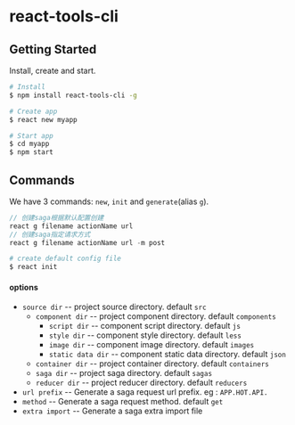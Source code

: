 # react-tools-cli

## Getting Started

Install, create and start.

```bash
# Install
$ npm install react-tools-cli -g

# Create app
$ react new myapp

# Start app
$ cd myapp
$ npm start
```

## Commands

We have 3 commands: `new`, `init` and `generate`(alias `g`).

``` javascript
// 创建saga根据默认配置创建
react g filename actionName url
// 创建saga指定请求方式
react g filename actionName url -m post
```

``` bash
# create default config file
$ react init
```

#### options

* `source dir` -- project source directory. default `src`
  * `component dir` -- project component directory. default `components`
    * `script dir` -- component script directory. default `js`
    * `style dir` -- component style directory. default `less`
    * `image dir` -- component image directory. default `images`
    * `static data dir` -- component static data directory. default `json`
  * `container dir` -- project container directory. default `containers`
  * `saga dir` -- project saga directory. default `sagas`
  * `reducer dir` -- project reducer directory. default `reducers`
* `url prefix` -- Generate a saga request url prefix. eg : `APP.HOT.API.`
* `method` -- Generate a saga request method. default `get`
* `extra import` -- Generate a saga extra import file
